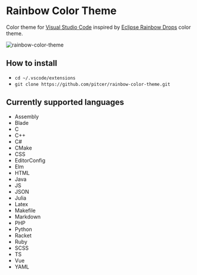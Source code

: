 # Rainbow Color Theme

Color theme for [Visual Studio Code](https://github.com/microsoft/vscode) inspired by [Eclipse Rainbow Drops](https://github.com/guari/eclipse-ui-theme/blob/master/com.github.eclipseuitheme.themes.plugin/bin/color-scheme/RainbowDrops.xml) color theme.

![rainbow-color-theme](https://raw.githubusercontent.com/pitcer/rainbow-color-theme/master/rainbow-color-theme.png)

## How to install

* `cd ~/.vscode/extensions`
* `git clone https://github.com/pitcer/rainbow-color-theme.git`

## Currently supported languages

* Assembly
* Blade
* C
* C++
* C#
* CMake
* CSS
* EditorConfig
* Elm
* HTML
* Java
* JS
* JSON
* Julia
* Latex
* Makefile
* Markdown
* PHP
* Python
* Racket
* Ruby
* SCSS
* TS
* Vue
* YAML
